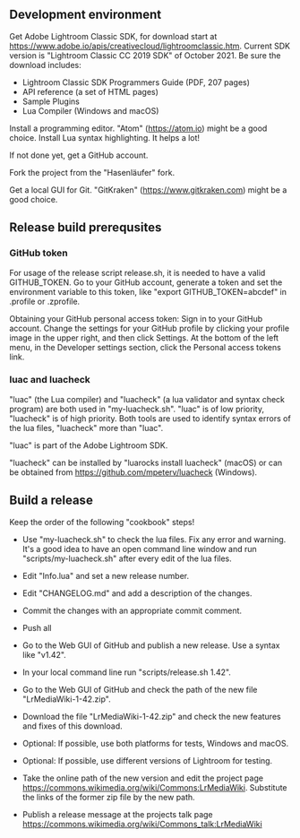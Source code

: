 ## Development environment

Get Adobe Lightroom Classic SDK, for download start at https://www.adobe.io/apis/creativecloud/lightroomclassic.htm. Current SDK version is "Lightroom Classic CC 2019 SDK" of October 2021. Be sure the download includes:
- Lightroom Classic SDK Programmers Guide (PDF, 207 pages)
- API reference (a set of HTML pages)
- Sample Plugins
- Lua Compiler (Windows and macOS)

Install a programming editor. "Atom" (https://atom.io) might be a good choice. Install Lua syntax highlighting. It helps a lot!

If not done yet, get a GitHub account.

Fork the project from the "Hasenläufer" fork.

Get a local GUI for Git. "GitKraken" (https://www.gitkraken.com) might be a good choice.

## Release build prerequsites

### GitHub token

For usage of the release script release.sh, it is needed to have a valid GITHUB_TOKEN. Go to your GitHub account, generate a token and set the environment variable to this token, like "export GITHUB_TOKEN=abcdef" in .profile or .zprofile.

Obtaining your GitHub personal access token: Sign in to your GitHub account. Change the settings for your GitHub profile by clicking your profile image in the upper right, and then click Settings. At the bottom of the left menu, in the Developer settings section, click the Personal access tokens link.

### luac and luacheck

"luac" (the Lua compiler) and "luacheck" (a lua validator and syntax check program) are both used in "my-luacheck.sh". "luac" is of low priority, "luacheck" is of high priority. Both tools are used to identify syntax errors of the lua files, "luacheck" more than "luac". 

"luac" is part of the Adobe Lightroom SDK.

"luacheck" can be installed by "luarocks install luacheck" (macOS) or can be obtained from https://github.com/mpeterv/luacheck (Windows).

## Build a release

Keep the order of the following "cookbook" steps!

* Use "my-luacheck.sh" to check the lua files. Fix any error and warning. It's a good idea to have an open command line window and run "scripts/my-luacheck.sh" after every edit of the lua files.

* Edit "Info.lua" and set a new release number.

* Edit "CHANGELOG.md" and add a description of the changes.

* Commit the changes with an appropriate commit comment.

* Push all

* Go to the Web GUI of GitHub and publish a new release. Use a syntax like "v1.42".

* In your local command line run "scripts/release.sh 1.42".

* Go to the Web GUI of GitHub and check the path of the new file "LrMediaWiki-1-42.zip".

* Download the file "LrMediaWiki-1-42.zip" and check the new features and fixes of this download.

* Optional: If possible, use both platforms for tests, Windows and macOS.

* Optional: If possible, use different versions of Lightroom for testing.

* Take the online path of the new version and edit the project page https://commons.wikimedia.org/wiki/Commons:LrMediaWiki. Substitute the links of the former zip file by the new path.

* Publish a release message at the projects talk page https://commons.wikimedia.org/wiki/Commons_talk:LrMediaWiki
